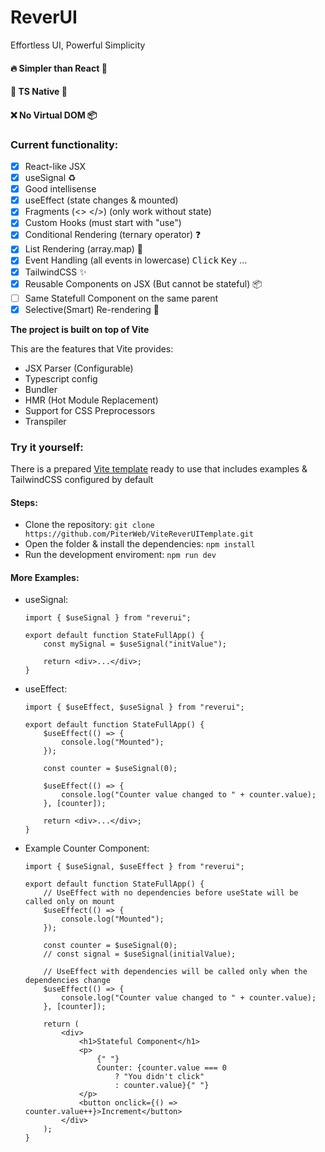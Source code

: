 # ReverUI

Effortless UI, Powerful Simplicity

#### 🔥 Simpler than React 👀

#### 🔑 TS Native 🔐

#### ❌ No Virtual DOM 📦

### Current functionality:

-   [x] React-like JSX
-   [x] useSignal ♻
-   [x] Good intellisense
-   [x] useEffect (state changes & mounted)
-   [x] Fragments (<> </>) (only work without state)
-   [x] Custom Hooks (must start with "use")
-   [x] Conditional Rendering (ternary operator) ❓
-   [x] List Rendering (array.map) 📜
-   [x] Event Handling (all events in lowercase) <kbd>Click</kbd> <kbd>Key</kbd> ...
-   [x] TailwindCSS ✨
-   [x] Reusable Components on JSX (But cannot be stateful) 📦
-   [ ] Same Statefull Component on the same parent
-   [x] Selective(Smart) Re-rendering 🧠

**The project is built on top of Vite**

This are the features that Vite provides:

-   JSX Parser (Configurable)
-   Typescript config
-   Bundler
-   HMR (Hot Module Replacement)
-   Support for CSS Preprocessors
-   Transpiler

### Try it yourself:

There is a prepared [Vite template](https://github.com/PiterWeb/ViteReverUITemplate) ready to use that includes examples & TailwindCSS configured by default

#### Steps:

-   Clone the repository: `git clone https://github.com/PiterWeb/ViteReverUITemplate.git`
-   Open the folder & install the dependencies: `npm install`
-   Run the development enviroment: `npm run dev`

#### More Examples:

-   useSignal:

    ```tsx
    import { $useSignal } from "reverui";

    export default function StateFullApp() {
    	const mySignal = $useSignal("initValue");

    	return <div>...</div>;
    }
    ```

-   useEffect:

    ```tsx
    import { $useEffect, $useSignal } from "reverui";

    export default function StateFullApp() {
    	$useEffect(() => {
    		console.log("Mounted");
    	});

    	const counter = $useSignal(0);

    	$useEffect(() => {
    		console.log("Counter value changed to " + counter.value);
    	}, [counter]);

    	return <div>...</div>;
    }
    ```

-   Example Counter Component:

    ```tsx
    import { $useSignal, $useEffect } from "reverui";

    export default function StateFullApp() {
    	// UseEffect with no dependencies before useState will be called only on mount
    	$useEffect(() => {
    		console.log("Mounted");
    	});

    	const counter = $useSignal(0);
    	// const signal = $useSignal(initialValue);

    	// UseEffect with dependencies will be called only when the dependencies change
    	$useEffect(() => {
    		console.log("Counter value changed to " + counter.value);
    	}, [counter]);

    	return (
    		<div>
    			<h1>Stateful Component</h1>
    			<p>
    				{" "}
    				Counter: {counter.value === 0
    					? "You didn't click"
    					: counter.value}{" "}
    			</p>
    			<button onclick={() => counter.value++}>Increment</button>
    		</div>
    	);
    }
    ```
